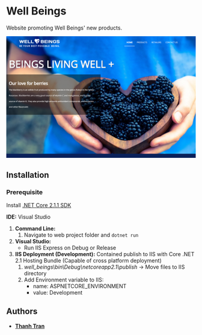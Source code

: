 # Well Beings
Website promoting Well Beings' new products.

![Well Beings Landing Page](https://github.com/thanhtrannn/well_beings/blob/master/well_beings_front.png?raw=true)

## Installation

### Prerequisite
Install [.NET Core 2.1.1 SDK](https://dotnet.microsoft.com/download/dotnet-core/2.1)

**IDE:** Visual Studio

1. **Command Line:**
    1. Navigate to web project folder and `dotnet run`
1. **Visual Studio:**
    * Run IIS Express on Debug or Release
1. **IIS Deployment (Development):** Contained publish to IIS with Core .NET 2.1 Hosting Bundle (Capable of cross platform deployment)
    1. *well_beings\bin\Debug\netcoreapp2.1\publish* -> Move files to IIS directory
    1. Add Environment variable to IIS:
        * name: ASPNETCORE_ENVIRONMENT
        * value: Development

## Authors
* **[Thanh Tran](https://github.com/thanhtrannn)**

